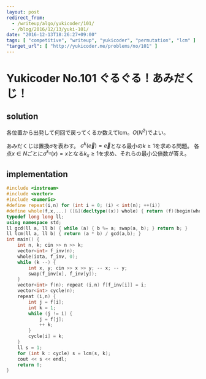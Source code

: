 ```yaml
---
layout: post
redirect_from:
  - /writeup/algo/yukicoder/101/
  - /blog/2016/12/13/yuki-101/
date: "2016-12-13T18:26:27+09:00"
tags: [ "competitive", "writeup", "yukicoder", "permutation", "lcm" ]
"target_url": [ "http://yukicoder.me/problems/no/101" ]
---
```


# Yukicoder No.101 ぐるぐる！あみだくじ！

## solution

各位置から出発して何回で戻ってくるか数えてlcm。$O(N^2)$でよい。

あみだくじは置換$\sigma$を表わす。
$\sigma^k(\vec{e}) = \vec{e}$となる最小の$k \ge 1$を求める問題。
各点$x \in N$ごとに$\sigma^{k_x}(x) = x$となる$k_x \ge 1$を求め、それらの最小公倍数が答え。

## implementation

``` c++
#include <iostream>
#include <vector>
#include <numeric>
#define repeat(i,n) for (int i = 0; (i) < int(n); ++(i))
#define whole(f,x,...) ([&](decltype((x)) whole) { return (f)(begin(whole), end(whole), ## __VA_ARGS__); })(x)
typedef long long ll;
using namespace std;
ll gcd(ll a, ll b) { while (a) { b %= a; swap(a, b); } return b; }
ll lcm(ll a, ll b) { return (a * b) / gcd(a,b); }
int main() {
    int n, k; cin >> n >> k;
    vector<int> f_inv(n);
    whole(iota, f_inv, 0);
    while (k --) {
        int x, y; cin >> x >> y; -- x; -- y;
        swap(f_inv[x], f_inv[y]);
    }
    vector<int> f(n); repeat (i,n) f[f_inv[i]] = i;
    vector<int> cycle(n);
    repeat (i,n) {
        int j = f[i];
        int k = 1;
        while (j != i) {
            j = f[j];
            ++ k;
        }
        cycle[i] = k;
    }
    ll s = 1;
    for (int k : cycle) s = lcm(s, k);
    cout << s << endl;
    return 0;
}
```
